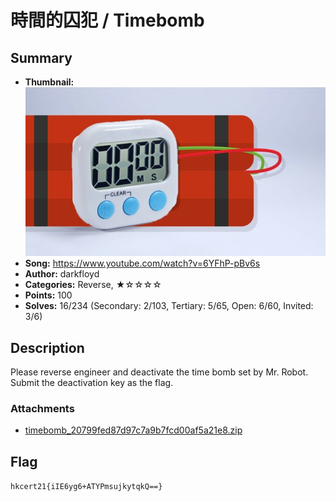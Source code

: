 時間的囚犯 / Timebomb
===

## Summary

* **Thumbnail:** ![](thumbnail.jpg)
* **Song:** https://www.youtube.com/watch?v=6YFhP-pBv6s
* **Author:** darkfloyd
* **Categories:** Reverse, ★☆☆☆☆
* **Points:** 100
* **Solves:** 16/234 (Secondary: 2/103, Tertiary: 5/65, Open: 6/60, Invited: 3/6)

## Description

Please reverse engineer and deactivate the time bomb set by Mr. Robot.
Submit the deactivation key as the flag.

### Attachments

- [timebomb_20799fed87d97c7a9b7fcd00af5a21e8.zip](https://github.com/blackb6a/hkcert-ctf-2021-challenges/releases/download/v1.0.0/timebomb_20799fed87d97c7a9b7fcd00af5a21e8.zip)

## Flag

`hkcert21{iIE6yg6+ATYPmsujkytqkQ==}`
